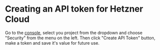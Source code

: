 # Creating an API token for Hetzner Cloud
Go to the [console](https://console.hetzner.cloud), select you project from the dropdown and choose "Security" from the menu on the left. Then click "Create API Token" button, make a token and save it's value for future use.
